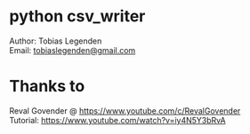 # python csv_writer
Author: Tobias Legenden \
Email: tobiaslegenden@gmail.com
# Thanks to
Reval Govender @ https://www.youtube.com/c/RevalGovender \
Tutorial: https://www.youtube.com/watch?v=iy4N5Y3bRvA
